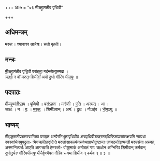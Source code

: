 +++
title = "०३ मीळ्हुष्मतीव पृथिवी"

+++
## अधिमन्त्रम्
मरुतः। श्यावाश्व आत्रेयः। सतो बृहती।

## मन्त्रः
मी॒ळ्हुष्म॑तीव पृथि॒वी परा॑हता॒ मद॑न्त्येत्य॒स्मदा ।  
ऋक्षो॒ न वो॑ मरुतः॒ शिमी॑वाँ॒ अमो॑ दु॒ध्रो गौरि॑व भीम॒युः ॥

## पदपाठः
मी॒ळ्हुष्म॑तीऽइव । पृ॒थि॒वी । परा॑ऽहता । मद॑न्ती । ए॒ति॒ । अ॒स्मत् । आ ।  
ऋक्षः॑ । न । वः॒ । म॒रु॒तः॒ । शिमी॑ऽवान् । अमः॑ । दु॒ध्रः । गौःऽइ॑व । भी॒म॒ऽयुः ॥

## भाष्यम्
मीह्ळुष्मतीप्रबलस्वामिका पराहत अन्यैरभिभूतापृथिवीव अत्रपृथिवीशब्दस्तदधिष्ठितांप्रजांलक्षयति सायथा स्वस्वामिनमुपद्रुता- भिगच्छतितद्वदिति मरुतांसाकल्येनसर्वथाप्राप्तेर्दृष्टान्तः एवंमदन्तीहृष्यन्ती मरुत्सेना अस्मत् अस्मानित्यर्थः आएति आगच्छति हेमरुतो- वोयुष्माकं अमोबलं गणः ऋक्षोन अग्निरिव शिमीवान् कर्मवान् दुध्रोदुर्धरः गौरिवभीमयुः भीमैर्वृषभैक्तागौरिव सयथा शिमीवान् कर्मवान् ॥ ३ ॥
